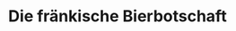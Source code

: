 ---
title: "Die fränkische Bierbotschaft"
url: /nuernberg/die-fraenkische-bierbotschaft/
shop: Spirituosen
---